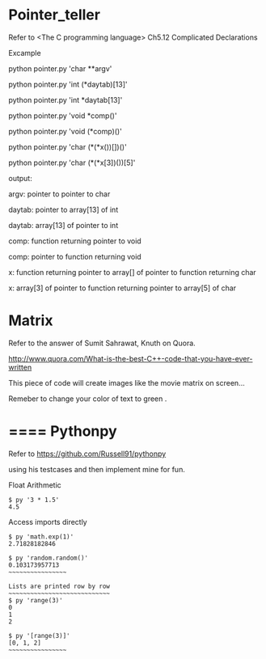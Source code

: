 Pointer_teller
====

Refer to \<The C programming language> Ch5.12 Complicated Declarations

Excample

python pointer.py 'char **argv'

python pointer.py 'int (*daytab)[13]'

python pointer.py 'int *daytab[13]'

python pointer.py 'void *comp()'

python pointer.py 'void (*comp)()'

python pointer.py 'char (*(*x())[])()'

python pointer.py 'char (*(*x[3])())[5]'

output:

argv: pointer to pointer to char

daytab: pointer to array[13] of int

daytab: array[13] of pointer to int

comp: function returning pointer to void

comp: pointer to function returning void

x: function returning pointer to array[] of pointer to function returning char

x: array[3] of pointer to function returning pointer to array[5] of char

Matrix
====

Refer to the answer of Sumit Sahrawat, Knuth on Quora.

http://www.quora.com/What-is-the-best-C++-code-that-you-have-ever-written

This piece of code will create images like the movie matrix on screen...

Remeber to change your color of text to green .


====
Pythonpy
====

Refer to https://github.com/Russell91/pythonpy

using his testcases and then implement mine for fun.

Float Arithmetic
~~~~~~~~~~~~~~~~
$ py '3 * 1.5' 
4.5
~~~~~~~~~~~~~~~~

Access imports directly
~~~~~~~~~~~~~~~~~~~~~~~~~~~~~~
$ py 'math.exp(1)'
2.71828182846

$ py 'random.random()'
0.103173957713
~~~~~~~~~~~~~~~~
  
Lists are printed row by row
~~~~~~~~~~~~~~~~~~~~~~~~~~~~
$ py 'range(3)'
0
1
2

$ py '[range(3)]'
[0, 1, 2]
~~~~~~~~~~~~~~~~

